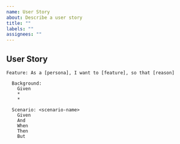 ```yaml
---
name: User Story
about: Describe a user story
title: ""
labels: ""
assignees: ""
---
```


## User Story

<!-- https://cucumber.io/docs/gherkin/reference/ -->
```gherkin
Feature: As a [persona], I want to [feature], so that [reason]

  Background:
    Given 
    * 
    * 

  Scenario: <scenario-name>
    Given 
    And 
    When 
    Then 
    But 
```

